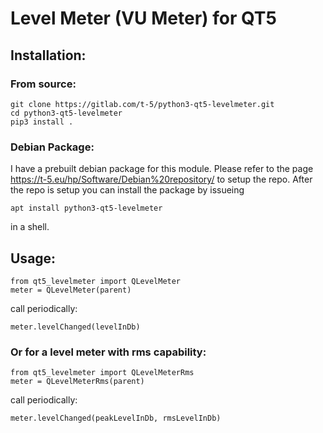 # Level Meter (VU Meter) for QT5

## Installation:

### From source:

    git clone https://gitlab.com/t-5/python3-qt5-levelmeter.git
    cd python3-qt5-levelmeter
    pip3 install .

### Debian Package:

I have a prebuilt debian package for this module.
Please refer to the page https://t-5.eu/hp/Software/Debian%20repository/ to setup the repo.
After the repo is setup you can install the package by issueing

    apt install python3-qt5-levelmeter

in a shell.


## Usage:

    from qt5_levelmeter import QLevelMeter
    meter = QLevelMeter(parent)

call periodically:

    meter.levelChanged(levelInDb)

### Or for a level meter with rms capability:

    from qt5_levelmeter import QLevelMeterRms
    meter = QLevelMeterRms(parent)

call periodically:

    meter.levelChanged(peakLevelInDb, rmsLevelInDb)
